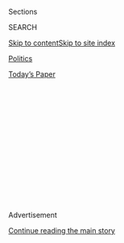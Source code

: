 <div id="app">

<div>

<div>

<div>

<div class="NYTAppHideMasthead css-1q2w90k e1suatyy0">

<div class="section css-ui9rw0 e1suatyy2">

<div class="css-eph4ug er09x8g0">

<div class="css-6n7j50">

</div>

<span class="css-1dv1kvn">Sections</span>

<div class="css-10488qs">

<span class="css-1dv1kvn">SEARCH</span>

</div>

[Skip to content](#site-content)[Skip to site
index](#site-index)

</div>

<div id="masthead-section-label" class="css-1wr3we4 eaxe0e00">

[Politics](https://www.nytimes.com/section/politics)

</div>

<div class="css-10698na e1huz5gh0">

</div>

</div>

<div id="masthead-bar-one" class="section hasLinks css-15hmgas e1csuq9d3">

<div class="css-uqyvli e1csuq9d0">

</div>

<div class="css-1uqjmks e1csuq9d1">

</div>

<div class="css-9e9ivx">

[](https://myaccount.nytimes.com/auth/login?response_type=cookie&client_id=vi)

</div>

<div class="css-1bvtpon e1csuq9d2">

[Today’s
Paper](https://www.nytimes.com/section/todayspaper)

</div>

</div>

</div>

</div>

<div data-aria-hidden="false">

<div id="site-content" data-role="main">

<div>

<div class="css-1aor85t" style="opacity:0.000000001;z-index:-1;visibility:hidden">

<div class="css-1hqnpie">

<div class="css-epjblv">

<span class="css-17xtcya">[Politics](/section/politics)</span><span class="css-x15j1o">|</span><span class="css-fwqvlz">Mueller
Team Has ‘Gone Absolutely Nuts,’ Trump Says, Resuming Attacks on Russia
Inquiry</span>

</div>

<div class="css-k008qs">

<div class="css-1iwv8en">

<span class="css-18z7m18"></span>

<div>

</div>

</div>

<span class="css-1n6z4y">https://nyti.ms/2Dn4Na3</span>

<div class="css-1705lsu">

<div class="css-4xjgmj">

<div class="css-4skfbu" data-role="toolbar" data-aria-label="Social Media Share buttons, Save button, and Comments Panel with current comment count" data-testid="share-tools">

  - 
  - 
  - 
  - 
    
    <div class="css-6n7j50">
    
    </div>

  - 

</div>

</div>

</div>

</div>

</div>

</div>

<div id="NYT_TOP_BANNER_REGION" class="css-13pd83m">

</div>

<div id="top-wrapper" class="css-1sy8kpn">

<div id="top-slug" class="css-l9onyx">

Advertisement

</div>

[Continue reading the main
story](#after-top)

<div class="ad top-wrapper" style="text-align:center;height:100%;display:block;min-height:250px">

<div id="top" class="place-ad" data-position="top" data-size-key="top">

</div>

</div>

<div id="after-top">

</div>

</div>

<div id="sponsor-wrapper" class="css-1hyfx7x">

<div id="sponsor-slug" class="css-19vbshk">

Supported by

</div>

[Continue reading the main
story](#after-sponsor)

<div id="sponsor" class="ad sponsor-wrapper" style="text-align:center;height:100%;display:block">

</div>

<div id="after-sponsor">

</div>

</div>

<div class="css-1vkm6nb ehdk2mb0">

# Mueller Team Has ‘Gone Absolutely Nuts,’ Trump Says, Resuming Attacks on Russia Inquiry

</div>

<div class="css-79elbk" data-testid="photoviewer-wrapper">

<div class="css-z3e15g" data-testid="photoviewer-wrapper-hidden">

</div>

<div class="css-1a48zt4 ehw59r15" data-testid="photoviewer-children">

![<span class="css-16f3y1r e13ogyst0" data-aria-hidden="true">President
Trump speaking Wednesday in the Roosevelt Room at the White House. Mr.
Trump has spent three days this week meeting with his personal legal
team, crafting answers to written questions from the special counsel,
Robert S. Mueller
III.</span><span class="css-cnj6d5 e1z0qqy90" itemprop="copyrightHolder"><span class="css-1ly73wi e1tej78p0">Credit...</span><span><span>Al
Drago for The New York
Times</span></span></span>](https://static01.nyt.com/images/2018/11/16/us/16dc-trump/merlin_146844213_f9cfd41e-613a-4b4d-b7a5-721ed88a85b3-articleLarge.jpg?quality=75&auto=webp&disable=upscale)

</div>

</div>

<div class="css-xt80pu e12qa4dv0">

<div class="css-18e8msd">

<div class="css-vp77d3 epjyd6m0">

<div class="css-1baulvz">

By [<span class="css-1baulvz" itemprop="name">Maggie
Haberman</span>](https://www.nytimes.com/by/maggie-haberman),
[<span class="css-1baulvz" itemprop="name">Michael S.
Schmidt</span>](https://www.nytimes.com/by/michael-s-schmidt) and
[<span class="css-1baulvz last-byline" itemprop="name">Eileen
Sullivan</span>](https://www.nytimes.com/by/eileen-sullivan)

</div>

</div>

  - Nov. 15,
    2018

  - 
    
    <div class="css-4xjgmj">
    
    <div class="css-d8bdto" data-role="toolbar" data-aria-label="Social Media Share buttons, Save button, and Comments Panel with current comment count" data-testid="share-tools">
    
      - 
      - 
      - 
      - 
        
        <div class="css-6n7j50">
        
        </div>
    
      - 
    
    </div>
    
    </div>

</div>

</div>

<div class="section meteredContent css-1r7ky0e" name="articleBody" itemprop="articleBody">

<div class="css-1fanzo5 StoryBodyCompanionColumn">

<div class="css-53u6y8">

WASHINGTON — Fresh off three days of private meetings with his personal
lawyers, President Trump renewed his attacks on Thursday on the special
counsel investigation, calling it “A TOTAL WITCH HUNT LIKE NO OTHER IN
AMERICAN HISTORY\!

The barrage, launched on Twitter, ended a period of relative quiet by
the president about the investigation, which has ensnared some of his
former aides.

</div>

</div>

<div class="css-nj25e3">

> The inner workings of the Mueller investigation are a total mess. They
> have found no collusion and have gone absolutely nuts. They are
> screaming and shouting at people, horribly threatening them to come up
> with the answers they want. They are a disgrace to our Nation and
> don’t...
> 
> — Donald J. Trump (@realDonaldTrump)
> [November 15, 2018](https://twitter.com/realDonaldTrump/status/1063042585802039296?ref_src=twsrc%5Etfw)

</div>

<div class="css-nj25e3">

> ....care how many lives the ruin. These are Angry People, including
> the highly conflicted Bob Mueller, who worked for Obama for 8 years.
> They won’t even look at all of the bad acts and crimes on the other
> side. A TOTAL WITCH HUNT LIKE NO OTHER IN AMERICAN HISTORY\!
> 
> — Donald J. Trump (@realDonaldTrump)
> [November 15, 2018](https://twitter.com/realDonaldTrump/status/1063046973857718272?ref_src=twsrc%5Etfw)

</div>

<div class="css-1fanzo5 StoryBodyCompanionColumn">

<div class="css-53u6y8">

The president returned on Sunday from a trip to Paris and faced
[criticism at home for his
decision](https://www.nytimes.com/2018/11/13/us/politics/trump-macron-france.html)
to skip a solemn visit to an American cemetery in France, part of events
to mark 100 years since the end of World War I.

</div>

</div>

<div class="css-1fanzo5 StoryBodyCompanionColumn">

<div class="css-53u6y8">

When he was back at the White House, Mr. Trump met with his personal
lawyers in private meetings and worked to draft answers to questions
posed by the special counsel, Robert S. Mueller III. Mr. Mueller’s team
has been investigating Russian interference in the 2016 election and any
possible ties to the Trump campaign.

For months, the president’s legal team and aides have pleaded with him
to avoid writing Twitter posts critical of Mr. Mueller, particularly as
presidents in previous administrations have respected a wall between the
White House and the Justice Department on ongoing criminal
investigations. Mr. Trump has long complained publicly and privately
about what he believes to be Mr. Mueller’s conflicts of interest,
despite a Justice Department review and conclusion last year that Mr.
Mueller had none. But by Thursday morning, the president renewed his
personal attacks on Mr. Mueller and said universities would someday
study these conflicts.

</div>

</div>

<div class="css-cfo9c3">

</div>

<div class="css-1fanzo5 StoryBodyCompanionColumn">

<div class="css-53u6y8">

But it was unclear what may have motivated Mr. Trump’s Twitter posts on
Thursday morning.

Mr. Trump’s former personal lawyer, Michael D. Cohen, was spotted by an
ABC News crew on Monday en route to see Mr. Mueller’s team. Mr. Cohen
has pleaded guilty to a string of crimes, and said under oath that his
client ordered him to make hush payments to an adult-film actress
claiming in 2016 that she had had an affair with Mr. Trump.

</div>

</div>

<div class="css-1fanzo5 StoryBodyCompanionColumn">

<div class="css-53u6y8">

Several of Mr. Trump’s former aides have struck deals with the special
counsel team in exchange for their cooperation in the investigation.
This week, [Jerome
Corsi](https://www.nytimes.com/2018/11/12/us/politics/jerome-corsi-predicts-indictment.html),
a friend of [Roger J. Stone
Jr.](https://www.nytimes.com/2018/11/01/us/politics/roger-stone-trump-campaign-mueller-wikileaks.html?action=click&module=RelatedCoverage&pgtype=Article&region=Footer),
a longtime informal adviser to the president, announced that he expected
to be charged with lying to federal investigators after two months of
cooperation with the special counsel team.

Mr. Mueller, whose appointment did not require approval from the Senate,
has sought to ask the president about any possible coordination with
Russia during the campaign and [whether he intended to
obstruct](https://www.nytimes.com/2018/07/26/us/politics/trump-tweets-mueller-obstruction.html)
the
[investigation](https://www.nytimes.com/interactive/2018/09/20/us/politics/russia-interference-election-trump-clinton.html).

The special counsel team has negotiated over a possible presidential
interview for nearly a year. After months of back-and-forth with the
president’s personal lawyers, Mr. Mueller’s team [agreed to
accept](https://www.nytimes.com/2018/09/04/us/politics/mueller-trump-russia-investigation.html)
answers in writing about possible conspiracy with Russia. On obstruction
matters, investigators acknowledged that issues of executive privilege
could complicate the prospect of an interview, but they did not abandon
pursuit of it.

The president’s lawyers are said to believe that the special counsel
investigation is winding down, though Mr. Mueller’s team has given no
public indication about its timeline.

Mr. Trump’s lawyers have blanched at the idea of the president sitting
down and being interviewed by Mr. Mueller and his team out of
[concern](https://www.nytimes.com/2018/02/05/us/politics/trump-lawyers-special-counsel-interview.html)
that the president might make a false statement. Lying to federal
investigators is a
[felony](https://www.law.cornell.edu/uscode/text/18/1001) that could
carry up to five years in prison.

Mr. Trump’s comments on Thursday renewed concerns on Capitol Hill that
the president could move to fire Mr. Mueller and end his investigation.

Democrats and a handful of Republicans are pushing for Congress to vote
before the end of their session next month on legislation providing [job
protections to special
counsels](https://www.nytimes.com/2018/04/19/us/politics/mueller-special-counsel-legislation-senate.html)
like Mr. Mueller.

</div>

</div>

<div class="css-1fanzo5 StoryBodyCompanionColumn">

<div class="css-53u6y8">

Two lawmakers — Senator Jeff Flake, Republican of Arizona, who is
retiring at the end of the year, and Senator Chris Coons, Democrat of
Delaware — attempted to push through the bill on Wednesday, but they
were blocked by Senator Mitch McConnell, Republican of Kentucky and the
majority leader, who said he had never heard Mr. Trump say he wanted to
shut down the investigation. On Thursday, Mr. Flake and Mr. Coons
pledged to continue asking for the Senate to consider the proposal until
Mr. McConnell agreed to allow a vote.

Senator Chuck Schumer of New York, the Democratic leader, joined the
effort on Thursday morning, asserting that Mr. McConnell was in denial
about Mr. Trump’s intentions.

“There is too much at stake to sit around and wait until the president
crosses the line, creating the constitutional crisis we all abhor,” Mr.
Schumer said.

Mr. Trump has previously sought to fire Mr. Mueller. In June 2017, [Mr.
Trump told the White House
counsel](https://www.nytimes.com/2018/01/25/us/politics/trump-mueller-special-counsel-russia.html)
to take steps to remove Mr. Mueller because of the perceived conflicts.
Mr. Trump cited a dispute with Mr. Mueller several years ago about golf
fees at a Trump golf club in Virginia where Mr. Mueller was a member;
Mr. Mueller’s interview with Mr. Trump to return to his old job as
F.B.I. director, which occurred the day before he was appointed special
counsel; and Mr. Mueller’s work for a law firm that previously
represented Mr. Trump’s son-in-law, Jared Kushner. The White House
counsel refused, and the president dropped the issue.

Mr. Trump has focused his ire on a several prosecutors working for Mr.
Mueller, but the special counsel’s team is broader. It includes F.B.I.
agents working under Christopher A. Wray, the F.B.I. director chosen by
the president, and other Justice Department officials.

As the president has renewed his offensive on Mr. Mueller, critics of
his administration argue that Mr. Trump’s recent appointment to lead the
Justice Department and oversee the Russia investigation has conflicts of
interest of his own.

When Mr. Trump fired Attorney General Jeff Sessions last week, he named
a loyalist, [Matthew G.
Whitaker](https://www.nytimes.com/2018/11/08/us/politics/mueller-investigation-matt-whitaker.html),
to replace him in an acting capacity. Mr. Whitaker has been publicly
critical of the Mueller inquiry but now has oversight of the special
counsel.

</div>

</div>

</div>

<div>

</div>

<div>

</div>

<div>

</div>

<div>

<div id="bottom-wrapper" class="css-1ede5it">

<div id="bottom-slug" class="css-l9onyx">

Advertisement

</div>

[Continue reading the main
story](#after-bottom)

<div id="bottom" class="ad bottom-wrapper" style="text-align:center;height:100%;display:block;min-height:90px">

</div>

<div id="after-bottom">

</div>

</div>

</div>

</div>

</div>

## Site Index

<div>

</div>

## Site Information Navigation

  - [© <span>2020</span> <span>The New York Times
    Company</span>](https://help.nytimes.com/hc/en-us/articles/115014792127-Copyright-notice)

<!-- end list -->

  - [NYTCo](https://www.nytco.com/)
  - [Contact
    Us](https://help.nytimes.com/hc/en-us/articles/115015385887-Contact-Us)
  - [Work with us](https://www.nytco.com/careers/)
  - [Advertise](https://nytmediakit.com/)
  - [T Brand Studio](http://www.tbrandstudio.com/)
  - [Your Ad
    Choices](https://www.nytimes.com/privacy/cookie-policy#how-do-i-manage-trackers)
  - [Privacy](https://www.nytimes.com/privacy)
  - [Terms of
    Service](https://help.nytimes.com/hc/en-us/articles/115014893428-Terms-of-service)
  - [Terms of
    Sale](https://help.nytimes.com/hc/en-us/articles/115014893968-Terms-of-sale)
  - [Site
    Map](https://spiderbites.nytimes.com)
  - [Help](https://help.nytimes.com/hc/en-us)
  - [Subscriptions](https://www.nytimes.com/subscription?campaignId=37WXW)

</div>

</div>

</div>

</div>
